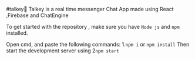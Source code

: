 #talkey📲
Talkey is a real time messenger Chat App made using React ,Firebase and ChatEngine

To get started with the repository , make sure you have 
``Node js`` and ``npm`` installed.

Open cmd, and paste the following commands:
1.``npm i`` or ``npm install``
Then start the development server using 
2``npm start``


